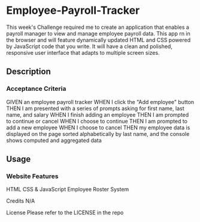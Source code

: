 
# Employee-Payroll-Tracker

This week's Challenge required me to create an application that enables a payroll manager to view and manage employee payroll data. This app rn in the browser and will feature dynamically updated HTML and CSS powered by JavaScript code that you write. It will have a clean and polished, responsive user interface that adapts to multiple screen sizes.

## Description

### Acceptance Criteria

GIVEN an employee payroll tracker
WHEN I click the "Add employee" button
THEN I am presented with a series of prompts asking for first name, last name, and salary
WHEN I finish adding an employee
THEN I am prompted to continue or cancel
WHEN I choose to continue
THEN I am prompted to add a new employee
WHEN I choose to cancel
THEN my employee data is displayed on the page sorted alphabetically by last name, and the console shows computed and aggregated data

## Usage
### Website Features

HTML CSS & JavaScript
Employee Roster System

Credits
N/A

License
Please refer to the LICENSE in the repo
